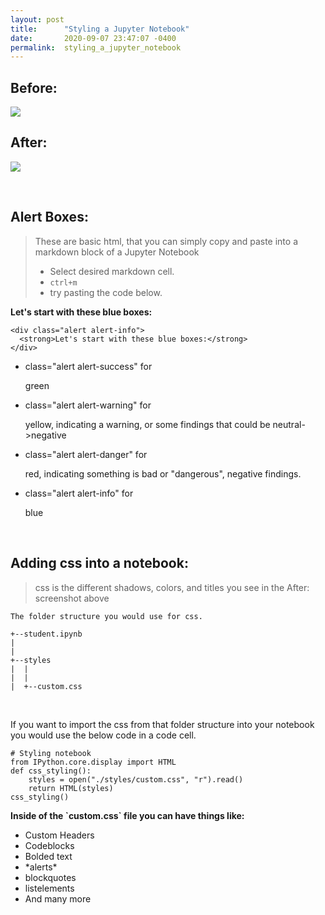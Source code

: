 ```yaml
---
layout: post
title:      "Styling a Jupyter Notebook"
date:       2020-09-07 23:47:07 -0400
permalink:  styling_a_jupyter_notebook
---
```


## Before:

![](https://i.imgur.com/kdCXHBM.png)

## After:

![](https://i.imgur.com/OGwzciY.png)


<br>

## Alert Boxes:
> These are basic html, that you can simply copy and paste into a markdown block of a Jupyter Notebook
> - Select desired markdown cell.
> - `ctrl+m`
> - try pasting the code below.

<div class="alert alert-info">
  <strong>Let's start with these blue boxes:</strong>
<pre><code>&lt;div class=&quot;alert alert-info&quot;&gt;
  &lt;strong&gt;Let's start with these blue boxes:&lt;/strong&gt;
&lt;/div&gt;</code></pre>
<ul>
<li>
class="alert alert-success"  for <p class="alert alert-success">green</p>
</li>
<li>
class="alert alert-warning"  for <p class="alert alert-warning">yellow, indicating a warning, or some findings that could be neutral->negative</p>
</li>
<li>
class="alert alert-danger"  for <p class="alert alert-danger">red, indicating something is bad or "dangerous", negative findings.</p>
</li>
<li>
class="alert alert-info"  for <p class="alert alert-info">blue</p>
</li>
</ul>
</div>

<br>

## Adding css into a notebook:
> css is the different shadows, colors, and titles you see in the After: screenshot above

```
The folder structure you would use for css.

+--student.ipynb
|
|
+--styles
|  |
|  |
|  +--custom.css
```
<br>

If you want to import the css from that folder structure into your notebook you would use the below code in a code cell.

```
# Styling notebook
from IPython.core.display import HTML
def css_styling():
    styles = open("./styles/custom.css", "r").read()
    return HTML(styles)
css_styling()
```

<div class="alert alert-info">
  <strong>Inside of the `custom.css` file you can have things like:</strong>
<ul>
<li>Custom Headers</li>
<li>Codeblocks</li>
<li>Bolded text</li>
<li>*alerts*</li>
<li>blockquotes</li>
<li>listelements</li>
<li> And many more</li>
</ul> 
</div>


